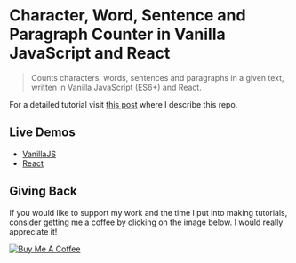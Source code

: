 # Character, Word, Sentence and Paragraph Counter in Vanilla JavaScript and React

> Counts characters, words, sentences and paragraphs in a given text, written in Vanilla JavaScript (ES6+) and React.

For a detailed tutorial visit [this post](http://esausilva.com/2017/08/26/character-word-sentence-paragraph-counter-in-vanilla-javascript-and-react/) where I describe this repo.

## Live Demos

 - [VanillaJS](https://codepen.io/esausilva/pen/WEgeMy)
 - [React](https://stackblitz.com/edit/character-word-sentence-and-paragraph-counter)

## Giving Back

If you would like to support my work and the time I put into making tutorials, consider getting me a coffee by clicking on the image below. I would really appreciate it!

[![Buy Me A Coffee](https://www.buymeacoffee.com/assets/img/custom_images/black_img.png)](https://www.buymeacoffee.com/esausilva)
